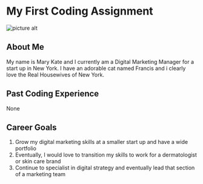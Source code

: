 # My First Coding Assignment
![picture alt](https://i.giphy.com/media/v1.Y2lkPTc5MGI3NjExYTY1dGZjbGFpODI1cTdzM2djeHIzbWJ1aHBudG9wOTNvN21saXRvdyZlcD12MV9pbnRlcm5hbF9naWZfYnlfaWQmY3Q9Zw/xUPGcG8LuwnTQuZAQw/giphy.gif "Title is optional")
## About Me
My name is Mary Kate and I currently am a Digital Marketing Manager for a start up in New York. I have an adorable cat named Francis and i clearly love the Real Housewives of New York. 
## Past Coding Experience
None
## Career Goals
1. Grow my digital marketing skills at a smaller start up and have a wide portfolio
2. Eventually, I would love to transition my skills to work for a dermatologist or skin care brand
3. Continue to specialist in digital strategy and eventually lead that section of a marketing team
